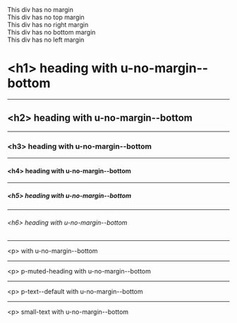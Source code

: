 <div class="p-card u-no-margin">
  This div has no margin
</div>
<div class="p-card u-no-margin--top">
  This div has no top margin
</div>
<div class="p-card u-no-margin--right">
  This div has no right margin
</div>
<div class="p-card u-no-margin--bottom">
  This div has no bottom margin
</div>
<div class="p-card u-no-margin--left">
  This div has no left margin
</div>
<h1 class="u-no-margin--bottom">&lt;h1&gt; heading with u-no-margin--bottom</h1>
<hr>
<h2 class="u-no-margin--bottom">&lt;h2&gt; heading with u-no-margin--bottom</h2>
<hr>
<h3 class="u-no-margin--bottom">&lt;h3&gt; heading with u-no-margin--bottom</h3>
<hr>
<h4 class="u-no-margin--bottom">&lt;h4&gt; heading with u-no-margin--bottom</h4>
<hr>
<h5 class="u-no-margin--bottom">&lt;h5&gt; heading with u-no-margin--bottom</h5>
<hr>
<h6 class="u-no-margin--bottom">&lt;h6&gt; heading with u-no-margin--bottom</h6>
<hr>
<p class="u-no-margin--bottom">&lt;p&gt; with u-no-margin--bottom</p>
<hr>
<p class="p-muted-heading u-no-margin--bottom">&lt;p&gt; p-muted-heading with u-no-margin--bottom</p>
<hr>
<p class="p-text--default u-no-margin--bottom">&lt;p&gt; p-text--default with u-no-margin--bottom</h1>
<hr>
<p class="p-text--small u-no-margin--bottom">&lt;p&gt; small-text with u-no-margin--bottom</p>
